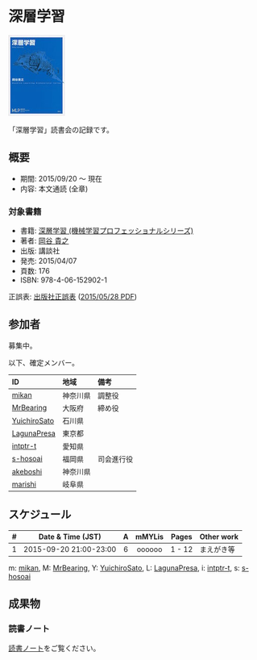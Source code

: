 # 深層学習

[![深層学習](/images/cover-deeplearning.jpg)](http://www.amazon.co.jp/dp/4061529021/)

「深層学習」読書会の記録です。

## 概要

* 期間: 2015/09/20 ～ 現在
* 内容: 本文通読 (全章)

### 対象書籍

* 書籍: [深層学習 (機械学習プロフェッショナルシリーズ)](http://bookclub.kodansha.co.jp/product?isbn=9784061529021)
* 著者: [岡谷 貴之](http://www.vision.is.tohoku.ac.jp/jp/home/)
* 出版: 講談社
* 発売: 2015/04/07
* 頁数: 176
* ISBN: 978-4-06-152902-1

正誤表: [出版社正誤表](http://www.kspub.co.jp/download/) ([2015/05/28 PDF](http://www.kspub.co.jp/download/1529021a.pdf))

## 参加者

募集中。

以下、確定メンバー。

| ID                                              | 地域     | 備考           |
|:------------------------------------------------|:---------|:---------------|
| [mikan](https://github.com/mikan)               | 神奈川県 | 調整役         |
| [MrBearing](https://github.com/MrBearing)       | 大阪府   | 締め役         |
| [YuichiroSato](https://github.com/YuichiroSato) | 石川県   |                |
| [LagunaPresa](https://github.com/LagunaPresa)   | 東京都   |                |
| [intptr-t](https://github.com/intptr-t)         | 愛知県   |                |
| [s-hosoai](https://github.com/s-hosoai)         | 福岡県   | 司会進行役     |
| [akeboshi](https://github.com/akeboshi)         | 神奈川県 |                |
| [marishi](https://github.com/marishi)           | 岐阜県   |                |

## スケジュール

|  # |     Date & Time (JST)  | A | mMYLis |   Pages   | Other work         |
|---:|:----------------------:|:-:|:------:|:---------:|:-------------------|
|  1 | 2015-09-20 21:00-23:00 | 6 | oooooo |   1 -  12 | まえがき等         |
m: [mikan](https://github.com/mikan), 
M: [MrBearing](https://github.com/MrBearing), 
Y: [YuichiroSato](https://github.com/YuichiroSato), 
L: [LagunaPresa](https://github.com/LagunaPresa), 
i: [intptr-t](https://github.com/intptr-t), 
s: [s-hosoai](https://github.com/s-hosoai)

## 成果物

### 読書ノート

[読書ノート](/note/2-deeplearning.md)をご覧ください。
